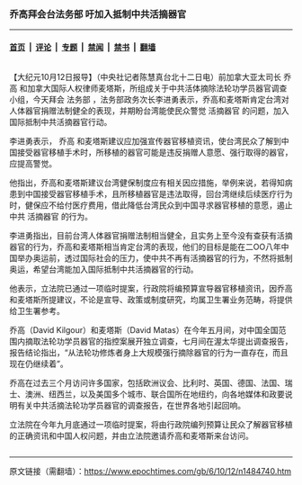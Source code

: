 ### 乔高拜会台法务部 吁加入抵制中共活摘器官

---

#### [首页](../../../..?n1484740) &nbsp;|&nbsp; [评论](../../../../../epoch-comment?n1484740) &nbsp;|&nbsp; [专题](../../../../../epoch-special?n1484740) &nbsp;|&nbsp; [禁闻](../../../../../epoch-news?n1484740) &nbsp;|&nbsp; [禁书](../../../../../books?n1484740) &nbsp;|&nbsp; [翻墙](https://github.com/gfw-breaker/nogfw/blob/master/README.md?n1484740)


<div class="column" id="artbody" itemprop="articleBody">
 <!-- article content begin -->
 <p>
  【大纪元10月12日报导】（中央社记者陈慧真台北十二日电）前加拿大亚太司长
  <ok href="https://www.epochtimes.com/gb/tag/%E4%B9%94%E9%AB%98.html">
   乔高
  </ok>
  和加拿大国际人权律师麦塔斯，所组成关于中共活体摘除法轮功学员器官调查小组，今天拜会
  <ok href="https://www.epochtimes.com/gb/tag/%E6%B3%95%E5%8A%A1%E9%83%A8.html">
   法务部
  </ok>
  ，法务部政务次长李进勇表示，乔高和麦塔斯肯定台湾对人体器官捐赠法制健全的表现，并期盼台湾能使民众警觉
  <ok href="https://www.epochtimes.com/gb/tag/%E6%B4%BB%E6%91%98%E5%99%A8%E5%AE%98.html">
   活摘器官
  </ok>
  的问题，加入国际抵制中共活摘器官行动。
 </p>
 <p>
  李进勇表示，
  <ok href="https://www.epochtimes.com/gb/tag/%E4%B9%94%E9%AB%98.html">
   乔高
  </ok>
  和麦塔斯建议应加强宣传器官移植资讯，使台湾民众了解到中国接受器官移植手术时，所移植的器官可能是违反捐赠人意愿、强行取得的器官，应提高警觉。
 </p>
 <p>
  他指出，乔高和麦塔斯建议台湾健保制度应有相关因应措施，举例来说，若得知病患到中国接受器官移植手术，且所移植器官是违法取得，回台湾继续后续医疗行为时，健保应不给付医疗费用，借此降低台湾民众到中国寻求器官移植的意愿，遏止中共
  <ok href="https://www.epochtimes.com/gb/tag/%E6%B4%BB%E6%91%98%E5%99%A8%E5%AE%98.html">
   活摘器官
  </ok>
  的行为。
 </p>
 <p>
  李进勇指出，目前台湾人体器官捐赠法制相当健全，且实务上至今没有查获有活摘器官的行为，乔高和麦塔斯相当肯定台湾的表现，他们的目标是能在二ΟΟ八年中国举办奥运前，透过国际社会的压力，使中共不再有活摘器官的行为，不然将抵制奥运，希望台湾能加入国际抵制中共活摘器官的行动。
 </p>
 <p>
  他表示，立法院已通过一项临时提案，行政院将编预算宣导器官移植资讯，因乔高和麦塔斯所提建议，不论是宣导、政策或制度研究，均属卫生署业务范畴，将提供给卫生署参考。
 </p>
 <p>
  乔高（David Kilgour）和麦塔斯（David Matas）在今年五月间，对中国全国范围内摘取法轮功学员器官的指控案展开独立调查，七月间在渥太华提出调查报告，报告结论指出，“从法轮功修炼者身上大规模强行摘除器官的行为一直存在，而且现在仍继续着”。
 </p>
 <p>
  乔高在过去三个月访问许多国家，包括欧洲议会、比利时、英国、德国、法国、瑞士、澳洲、纽西兰，以及美国多个城市、联合国所在地纽约，向各地媒体和政要说明有关中共活摘法轮功学员器官的调查报告，在世界各地引起回响。
 </p>
 <p>
  立法院在今年九月底通过一项临时提案，将由行政院编列预算让民众了解器官移植的正确资讯和中国人权问题，并由立法院邀请乔高和麦塔斯来台访问。
 </p>
 <!-- article content end -->
</div>


---

原文链接（需翻墙）：https://www.epochtimes.com/gb/6/10/12/n1484740.htm